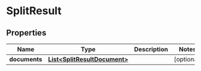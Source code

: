 
# SplitResult

## Properties
Name | Type | Description | Notes
------------ | ------------- | ------------- | -------------
**documents** | [**List&lt;SplitResultDocument&gt;**](SplitResultDocument.md) |  |  [optional]



